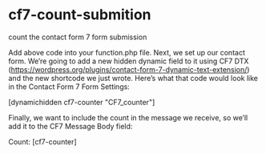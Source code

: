 # cf7-count-submition
count the contact form 7 form submission

Add above code into your function.php file.
Next, we set up our contact form. We’re going to add a new hidden dynamic field to it using CF7 DTX (https://wordpress.org/plugins/contact-form-7-dynamic-text-extension/) and the new shortcode we just wrote. Here’s what that code would look like in the Contact Form 7 Form Settings:

[dynamichidden cf7-counter "CF7_counter"]

Finally, we want to include the count in the message we receive, so we’ll add it to the CF7 Message Body field:

Count: [cf7-counter]
